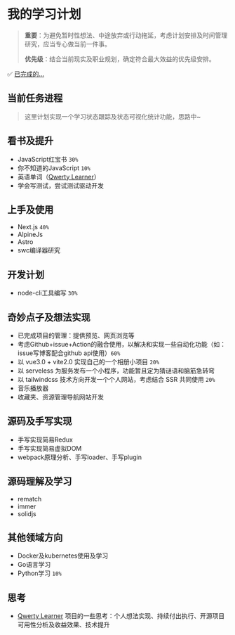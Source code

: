 # 我的学习计划

> **重要**：为避免暂时性想法、中途放弃或行动拖延，考虑计划安排及时间管理研究，应当专心做当前一件事。
>
> **优先级**：结合当前现实及职业规划，确定符合最大效益的优先级安排。

✅ [已完成的...](https://github.com/JS-banana/front-end-coffeeBar)

## 当前任务进程

> 这里计划实现一个学习状态跟踪及状态可视化统计功能，思路中~

## 看书及提升

- JavaScript红宝书 `30%`
- 你不知道的JavaScript `10%`
- 英语单词（[Qwerty Learner](https://github.com/Kaiyiwing/qwerty-learner)）
- 学会写测试，尝试测试驱动开发

## 上手及使用

- Next.js `40%`
- AlpineJs
- Astro
- swc编译器研究

## 开发计划

- node-cli工具编写 `30%`

## 奇妙点子及想法实现

- 已完成项目的管理：提供预览、网页浏览等
- 考虑Github+issue+Action的融合使用，以解决和实现一些自动化功能（如：issue写博客配合github api使用）`60%`
- 以 vue3.0 + vite2.0 实现自己的一个相册小项目 `20%`
- 以 serveless 为服务发布一个小程序，功能暂且定为猜谜语和脑筋急转弯
- 以 tailwindcss 技术方向开发一个个人网站，考虑结合 SSR 共同使用 `20%`
- 音乐播放器
- 收藏夹、资源管理导航网站开发

## 源码及手写实现

- 手写实现简易Redux
- 手写实现简易虚拟DOM
- webpack原理分析、手写loader、手写plugin

## 源码理解及学习

- rematch
- immer
- solidjs

## 其他领域方向

- Docker及kubernetes使用及学习
- Go语言学习
- Python学习 `10%`

## 思考

- [Qwerty Learner](https://github.com/Kaiyiwing/qwerty-learner) 项目的一些思考：个人想法实现、持续付出执行、开源项目可用性分析及收益效果、技术提升
